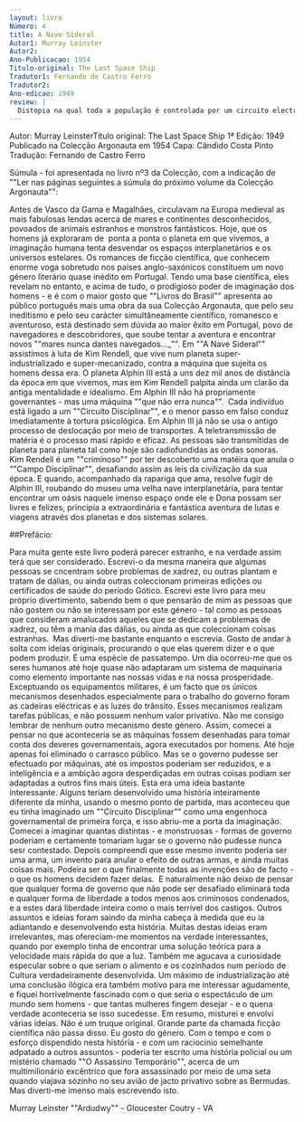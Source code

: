```yaml
---
layout: livro
Número: 4
title: A Nave Sideral
Autor1: Murray Leinster
Autor2: 
Ano-Publicacao: 1954
Titulo-original: The Last Space Ship
Tradutor1: Fernando de Castro Ferro
Tradutor2: 
Ano-edicao: 1949
review: |
  Distopia na qual toda a população é controlada por um circuito electrónico implantado à nascença. A partir daqui segue-se o óbvio.
---
```












Autor: Murray LeinsterTítulo original: The Last Space Ship
1ª Edição: 1949
Publicado na Colecção Argonauta em 1954
Capa: Cândido Costa Pinto 
Tradução: Fernando de Castro Ferro

Súmula - foi apresentada no livro nº3 
da Colecção, com a indicação de ""Ler nas páginas seguintes a súmula do 
próximo volume da Colecção Argonauta"":

Antes de Vasco da Gama e Magalhães, circulavam na Europa medieval as mais fabulosas lendas acerca de mares e continentes desconhecidos, povoados de animais estranhos e monstros fantásticos. Hoje, que os homens já exploraram de  ponta a ponta o planeta em que vivemos, a imaginação humana tenta desvendar os espaços interplanetários e os universos estelares. Os romances de ficção científica, que conhecem enorme voga sobretudo nos países anglo-saxónicos constituem um novo género literário quase inédito em Portugal. Tendo uma base científica, eles revelam no entanto, e acima de tudo, o prodigioso poder de imaginação dos homens - e é com o maior gosto que ""Livros do Brasil"" apresenta ao público português mais uma obra da sua Colecção Argonauta, que pelo seu ineditismo e pelo seu carácter simultâneamente científico, romanesco e aventuroso, está destinado sem dúvida ao maior êxito em Portugal, povo de navegadores e descobridores, que soube tentar a aventura e encontrar novos ""mares nunca dantes navegados..._"".
Em ""A Nave Sideral"" assistimos à luta de Kim Rendell, que vive num planeta super-industrializado e super-mecanizado, contra a máquina que sujeita os homens dessa era. O planeta Alphin III está a uns dez mil anos de distância da época em que vivemos, mas em Kim Rendell palpita ainda um clarão da antiga mentalidade e idealismo. Em Alphin III não há propriamente governantes - mas uma máquina ""que não erra nunca"".  Cada indivíduo está ligado a um ""Circuito Disciplinar"", e o menor passo em falso conduz imediatamente à tortura psicológica.
Em Alphin III já não se usa o antigo processo de deslocação por meio de transportes. A teletransmissão de matéria é o processo masi rápido e eficaz. As pessoas são transmitidas de planeta para planeta tal como hoje são radiofundidas as ondas sonoras.
Kim Rendell é um ""criminoso"" por ter descoberto uma matéira que anula o ""Campo Disciplinar"", desafiando assim as leis da civilização da sua época. E quando, acompanhado da rapariga que ama, resolve fugir de Alphin III, roubando do museu uma velha nave interplanetária, para tentar encontrar um oásis naquele imenso espaço onde ele e Dona possam ser livres e felizes, principía a extraordinária e fantástica aventura de lutas e viagens através dos planetas e dos sistemas solares.

##Prefácio:

Para muita gente este livro poderá parecer estranho, e na verdade assim terá que ser considerado. Escrevi-o da mesma maneira que algumas pessoas se cncentram sobre problemas de xadrez, ou outras plantam e tratam de dálias, ou ainda outras coleccionam primeiras edições ou certificados de saúde do período Gótico. Escrevi este livro para meu próprio divertimento, sabendo bem o que pensarão de mim as pessoas que não gostem ou não se interessam por este género - tal como as pessoas que consideram amalucados aqueles que se dedicam a problemas de xadrez, ou têm a mania das dálias, ou ainda as que coleccionam coisas estranhas. 
Mas diverti-me bastante enquanto o escrevia. Gosto de andar à solta com ideias originais, procurando o que elas querem dizer e o que podem produzir. É uma espécie de passatempo. Um dia ocorreu-me que os seres humanos até hoje quase não adaptaram um sistema de maquinaria como elemento importante nas nossas vidas e na nossa prosperidade. Exceptuando os equipamentos militares, é um facto que os únicos mecanismos desenhados especialmente para o trabalho do governo foram as cadeiras eléctricas e as luzes do trânsito. Esses mecanismos realizam tarefas públicas, e não possuem nenhum valor privativo. Não me consigo lembrar de nenhum outro mecanismo deste género. Assim, comecei a pensar no que aconteceria se as máquinas fossem desenhadas para tomar conta dos deveres governamentais, agora executados por homens. Até hoje apenas foi eliminado o carrasco público. Mas se o governo pudesse ser efectuado por máquinas, até os impostos poderiam ser reduzidos, e a inteligência e a ambição agora desperdiçadas em outras coisas podiam ser adaptadas a outros fins mais úteis.
Esta era uma ideia bastante interessante. Alguns teriam desenvolvido uma história inteiramente diferente da minha, usando o mesmo ponto de partida, mas aconteceu que eu tinha imaginado um ""Circuito Disciplinar"" como uma engenhoca governamental de primeira força, e isso abriu-me a porta da imaginação. Comecei a imaginar quantas distintas - e monstruosas - formas de governo poderiam e certamente tomariam lugar se o governo não pudesse nunca sesr contestado. Depois compreendi que esse mesmo invento poderia ser uma arma, um invento para anular o efeito de outras armas, e ainda muitas coisas mais. Podeira ser o que finalmente todas as invenções são de facto - o que os homens decidem fazer delas. 
E naturalmente não deixo de pensar que qualquer forma de governo que não pode ser desafiado eliminará toda e qualquer forma de liberdade a todos menos aos criminosos condenados, e a estes dará liberdade inteira como o mais terrível dos castigos.
Outros assuntos e ideias foram saindo da minha cabeça à medida que eu ia adiantando e desenvolvendo esta história. Muitas destas ideias eram irrelevantes, mas ofereciam-me momentos na verdade interessantes, quando por exemplo tinha de encontrar uma solução teórica para a velocidade mais rápida do que a luz. Também me agucava a curiosidade especular sobre o que seriam o alimento e os cozinhados num período de Cultura verdadeiramente desenvolvida. Um máximo de industrialização até uma conclusão ilógica era também motivo para me interessar agudamente, e fiquei horrivelmente fascinado com o que seria o espectáculo de um mundo sem homens - que tantas mulheres fingem desejar - e o quena verdade aconteceria se isso sucedesse.
Em resumo, misturei e envolvi várias ideias. Não é um truque original. Grande parte da chamada ficção científica não passa disso. Eu gosto do género. Com o tempo e com o esforço dispendido nesta história - e com um raciocínio semelhante adpatado a outros assuntos - poderia ter escrito uma história policial ou um mistério chamado ""O Assassino Temporário"", acerca de um multimilionário excêntrico que fora assassinado por meio de uma seta quando viajava sózinho no seu avião de jacto privativo sobre as Bermudas.
Mas diverti-me imenso mais escrevendo isto.

Murray Leinster
""Ardudwy"" - Gloucester Coutry - VA 
